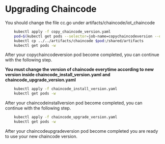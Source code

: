 # Upgrading Chaincode

You should change the file cc.go under artifacts/chaincode/iot_chaincode

```bash
    kubectl apply -f copy_chaincode_version.yaml
    pod=$(kubectl get pods --selector=job-name=copychaincodeversion --output=jsonpath={.items..metadata.name})
    kubectl cp ../../artifacts/chaincode $pod:/shared/artifacts
    kubectl get pods -w
```

After your copychaincodeversion pod become completed, you can continue with the following step.

**You must change the version of chaincode everytime according to new version inside chaincode_install_version.yaml and chaincode_upgrade_version.yaml**

```bash
    kubectl apply -f chaincode_install_version.yaml
    kubectl get pods -w
```

After your chaincodeinstallversion pod become completed, you can continue with the following step.

```bash
    kubectl apply -f chaincode_upgrade_version.yaml
    kubectl get pods -w
```

After your chaincodeupgradeversion pod become completed you are ready to use your new chaincode version.
